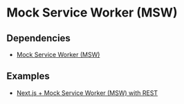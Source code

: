 # Mock Service Worker (MSW)

## Dependencies

- [Mock Service Worker (MSW)](/msw/README.md#library)

## Examples

- [Next.js + Mock Service Worker (MSW) with REST](https://github.com/brunowego/boilerplates/tree/nextjs-with-mswjs)

<!--
/**
 * @type { import('next').NextConfig }
 */
const nextConfig = {
  // webpack: (config, context) => {
  //   if (context.isServer) {
  //     if (Array.isArray(config.resolve.alias)) {
  //       config.resolve.alias.push({ name: 'msw/browser', alias: false })
  //     } else {
  //       config.resolve.alias['msw/browser'] = false
  //     }
  //   } else {
  //     if (Array.isArray(config.resolve.alias)) {
  //       config.resolve.alias.push({ name: 'msw/node', alias: false })
  //     } else {
  //       config.resolve.alias['msw/node'] = false
  //     }
  //   }

  //   return config
  // },

  webpack: (config, { isServer }) => {
    if (isServer) {
      config.resolve.alias = {
        ...config.resolve.alias,
        'msw/browser': false,
      }
    } else {
      config.resolve.alias = {
        ...config.resolve.alias,
        'msw/node': false,
      }
    }

    return config
  },
}

export default nextConfig
-->
